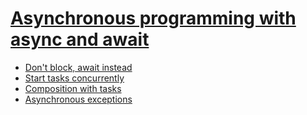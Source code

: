 # [Asynchronous programming with async and await](https://learn.microsoft.com/en-us/dotnet/csharp/asynchronous-programming/)
* [Don't block, await instead](https://learn.microsoft.com/en-us/dotnet/csharp/asynchronous-programming/#dont-block-await-instead)
* [Start tasks concurrently](https://learn.microsoft.com/en-us/dotnet/csharp/asynchronous-programming/#start-tasks-concurrently)
* [Composition with tasks](https://learn.microsoft.com/en-us/dotnet/csharp/asynchronous-programming/#composition-with-tasks)
* [Asynchronous exceptions](https://learn.microsoft.com/en-us/dotnet/csharp/asynchronous-programming/#asynchronous-exceptions)